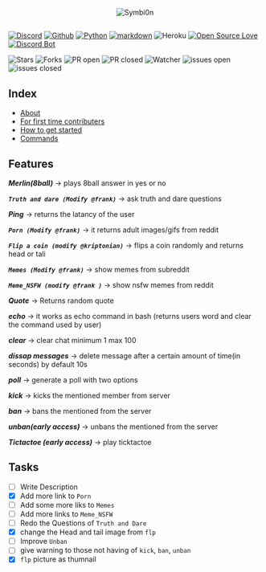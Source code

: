 <p align="center"><img src="https://user-images.githubusercontent.com/74916308/122676831-5355e000-d1fd-11eb-83da-ebc9869cea30.png" alt="Symbi0n"></p>

##
  
[![Discord](https://img.shields.io/badge/Discord-7289DA?style=for-the-badge&logo=discord&logoColor=white)](https://discord.gg/kvMpJWZg3e)
[![Github](https://img.shields.io/badge/GitHub-000000?style=for-the-badge&logo=github&logoColor=white)](https://github.com/kriptonian1/Symbi0n)
[![Python](https://img.shields.io/badge/Python-14354C?style=for-the-badge&logo=python&logoColor=white)](https://discordpy.readthedocs.io/en/stable/)
[![markdown](https://img.shields.io/badge/Markdown-000000?style=for-the-badge&logo=markdown&logoColor=white)](https://www.markdownguide.org/cheat-sheet)
![Heroku](https://img.shields.io/badge/Heroku-430098?style=for-the-badge&logo=heroku&logoColor=white)
[![Open Source Love](https://img.shields.io/badge/Open%E2%9D%A4%EF%B8%8FSource-000000?style=for-the-badge)](https://opensource.com/resources/what-open-source)
[![Discord Bot](https://img.shields.io/badge/Discord_Bot-7289DA?style=for-the-badge&logo=Dependabot&logoColor=white)](https://discord.com/api/oauth2/authorize?client_id=834675482917601310&permissions=8&scope=bot)

![Stars](https://img.shields.io/github/stars/kriptonian1/Symbi0n.svg?style=for-the-badge&logo=stars)
![Forks](https://img.shields.io/github/forks/kriptonian1/Symbi0n.svg?style=for-the-badge&logo=forks)
![PR open](https://img.shields.io/github/issues-pr/kriptonian1/Symbi0n.svg?style=for-the-badge&logo=issues-pr)
![PR closed](https://img.shields.io/github/issues-pr-closed/kriptonian1/Symbi0n.svg?style=for-the-badge&logo=issues-pr-closed)
![Watcher](https://img.shields.io/github/watchers/kriptonian1/Symbi0n.svg?style=for-the-badge&logo=watchers)
![issues open](https://img.shields.io/github/issues/kriptonian1/Symbi0n.svg?style=for-the-badge&logo=issues)
![issues closed](https://img.shields.io/github/issues-closed/kriptonian1/Symbi0n.svg?style=for-the-badge&logo=issues-closed)

##
## Index
- [About]()
- [For first time contributers](https://github.com/firstcontributions/first-contributions)
- [How to get started]()
- [Commands](https://github.com/kriptonian1/Symbi0n/blob/master/Commands.md)


## Features
**_Merlin(8ball)_** -> plays 8ball answer in yes or no

**_```Truth and dare (Modify @frank)```_** -> ask truth and dare questions

**_Ping_** -> returns the latancy of the user

**_```Porn (Modify @frank)```_** -> it returns adult images/gifs from reddit

**_```Flip a coin (modify @kriptonian)```_** -> flips a coin randomly and returns head or tali

**_```Memes (Modify @frank)```_** -> show memes from subreddit

**_```Meme_NSFW (modify @frank )```_** -> show nsfw memes from reddit

**_Quote_** -> Returns random quote

**_echo_** -> it works as echo command in bash (returns users word and clear the command used by user)

**_clear_** -> clear chat minimum 1 max 100

**_dissap messages_** -> delete message after a certain amount of time(in seconds) by default 10s

**_poll_** -> generate a poll with two options

**_kick_** -> kicks the mentioned member from server

**_ban_** -> bans the mentioned from the server

**_unban(early access)_** -> unbans the mentioned from the server

**_Tictactoe (early access)_** -> play ticktactoe 


## Tasks
- [ ] Write Description 
- [x] Add more link to `Porn`
- [ ] Add some more liks to `Memes`
- [ ] Add more links to `Meme_NSFW`
- [ ] Redo the Questions of `Truth and Dare`
- [x] change the Head and tail image from `flp`
- [ ] Improve `Unban`
- [ ] give warning to those not having of `kick`, `ban`, `unban`
- [x] `flp` picture as thumnail
